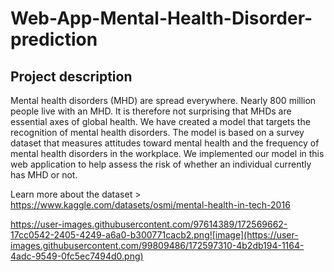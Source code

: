 # Web-App-Mental-Health-Disorder-prediction

## Project description
Mental health disorders (MHD) are spread everywhere. Nearly 800 million people live with an MHD. It is therefore not surprising that MHDs are essential axes of global health. We have created a model that targets the recognition of mental health disorders. The model is based on a survey dataset that measures attitudes toward mental health and the frequency of mental health disorders in the workplace. We implemented our model in this web application to help assess the risk of whether an individual currently has MHD or not.

Learn more about the dataset > https://www.kaggle.com/datasets/osmi/mental-health-in-tech-2016

 https://user-images.githubusercontent.com/97614389/172569662-17cc0542-2405-4249-a6a0-b300771cacb2.png![image](https://user-images.githubusercontent.com/99809486/172597310-4b2db194-1164-4adc-9549-0fc5ec7494d0.png)

